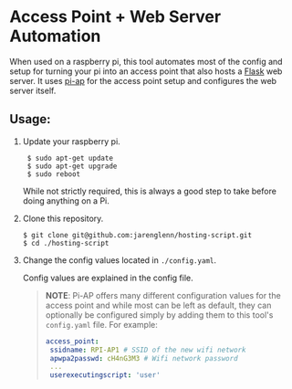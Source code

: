 # Access Point + Web Server Automation

When used on a raspberry pi, this tool automates most of the config and setup for turning your pi into an access point that also hosts a [Flask](https://flask.palletsprojects.com/en/2.1.x/) web server. It uses [pi-ap](https://github.com/f1linux/pi-ap) for the access point setup and configures the web server itself.

## Usage:

1. Update your raspberry pi.

   ```shell
    $ sudo apt-get update
    $ sudo apt-get upgrade
    $ sudo reboot
   ```

   While not strictly required, this is always a good step to take before doing anything on a Pi.

2. Clone this repository.

   ```shell
   $ git clone git@github.com:jarenglenn/hosting-script.git
   $ cd ./hosting-script
   ```

3. Change the config values located in `./config.yaml`.

   Config values are explained in the config file.

   > **NOTE**: Pi-AP offers many different configuration values for the access point and while most can be left as default, they can optionally be configured simply by adding them to this tool's `config.yaml` file. For example:
   >
   > ```yaml
   > access_point:
   >  ssidname: RPI-AP1 # SSID of the new wifi network
   >  apwpa2passwd: cH4nG3M3 # Wifi network password
   >  ...
   >  userexecutingscript: 'user'
   > ```
